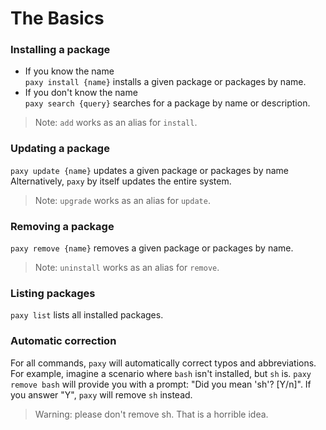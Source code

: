 # The Basics

### Installing a package
- If you know the name<br>
`paxy install {name}` installs a given package or packages by name.
- If you don't know the name<br>
`paxy search {query}` searches for a package by name or description.
> Note: `add` works as an alias for `install`.

### Updating a package
`paxy update {name}` updates a given package or packages by name Alternatively, `paxy` by itself updates the entire system.
> Note: `upgrade` works as an alias for `update`.

### Removing a package
`paxy remove {name}` removes a given package or packages by name.
> Note: `uninstall` works as an alias for `remove`.

### Listing packages
`paxy list` lists all installed packages.

### Automatic correction
For all commands, `paxy` will automatically correct typos and abbreviations. For example, imagine a scenario where `bash` isn't installed, but `sh` is. `paxy remove bash` will provide you with a prompt: "Did you mean 'sh'? [Y/n]". If you answer "Y", `paxy` will remove `sh` instead.
> Warning: please don't remove sh. That is a horrible idea.
